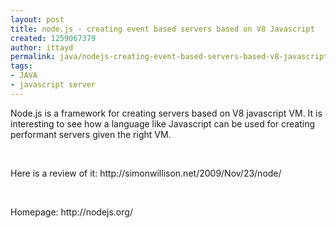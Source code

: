 ```yaml
---
layout: post
title: node.js - creating event based servers based on V8 Javascript
created: 1259067379
author: ittayd
permalink: java/nodejs-creating-event-based-servers-based-v8-javascript
tags:
- JAVA
- javascript server
---
```

<p>Node.js is a framework for creating servers based on V8 javascript VM. It is interesting to see how a language like Javascript can be used for creating performant servers given the right VM.</p>
<p>&nbsp;</p>
<p>Here is a review of it: http://simonwillison.net/2009/Nov/23/node/</p>
<p>&nbsp;</p>
<p>Homepage: http://nodejs.org/</p>
